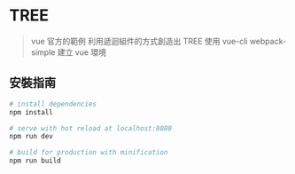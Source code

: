# TREE

> vue 官方的範例
利用遞迴組件的方式創造出 TREE
使用 vue-cli webpack-simple 建立 vue 環境


## 安裝指南

``` bash
# install dependencies
npm install

# serve with hot reload at localhost:8080
npm run dev

# build for production with minification
npm run build
```

